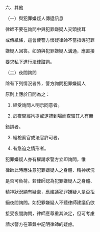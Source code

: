 
六、其他

（一）與犯罪嫌疑人傳遞訊息

律師不要在詢問中與犯罪嫌疑人交頭接耳



或傳紙條，這會使警方懷疑律師不當指導犯罪

嫌疑人回答。如須與犯罪嫌疑人溝通，應直接

要求私下進行法律諮詢。

（二）夜間詢問

除有下列情況者外，警方詢問犯罪嫌疑人

原則上應於日間為之：

1. 經受詢問人明示同意者。

2. 於夜間經拘提或逮捕到場而查驗其人有無

錯誤者。

3. 經檢察官或法官許可者。

4. 有急迫之情形者。

犯罪嫌疑人亦有權請求警方立即詢問，惟

律師此時應注意犯罪嫌疑人之身體、精神狀況

是否可負荷。若律師認為犯罪嫌疑人之身體、

精神狀況顯有疑慮，應建議犯罪嫌疑人是否拒

絕夜間詢問。如犯罪嫌疑人不聽律師建議仍欲

接受夜間詢問，律師應尊重其決定，但可考慮

請求警方在筆錄中記明律師的疑慮。


